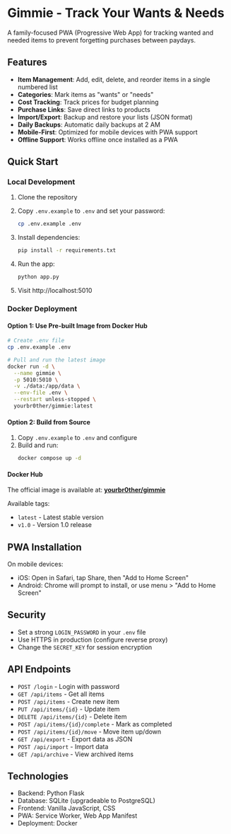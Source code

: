 # Gimmie - Track Your Wants & Needs

A family-focused PWA (Progressive Web App) for tracking wanted and needed items to prevent forgetting purchases between paydays.

## Features

- **Item Management**: Add, edit, delete, and reorder items in a single numbered list
- **Categories**: Mark items as "wants" or "needs"
- **Cost Tracking**: Track prices for budget planning
- **Purchase Links**: Save direct links to products
- **Import/Export**: Backup and restore your lists (JSON format)
- **Daily Backups**: Automatic daily backups at 2 AM
- **Mobile-First**: Optimized for mobile devices with PWA support
- **Offline Support**: Works offline once installed as a PWA

## Quick Start

### Local Development

1. Clone the repository
2. Copy `.env.example` to `.env` and set your password:
   ```bash
   cp .env.example .env
   ```

3. Install dependencies:
   ```bash
   pip install -r requirements.txt
   ```

4. Run the app:
   ```bash
   python app.py
   ```

5. Visit http://localhost:5010

### Docker Deployment

#### Option 1: Use Pre-built Image from Docker Hub
```bash
# Create .env file
cp .env.example .env

# Pull and run the latest image
docker run -d \
  --name gimmie \
  -p 5010:5010 \
  -v ./data:/app/data \
  --env-file .env \
  --restart unless-stopped \
  yourbr0ther/gimmie:latest
```

#### Option 2: Build from Source
1. Copy `.env.example` to `.env` and configure
2. Build and run:
   ```bash
   docker compose up -d
   ```

#### Docker Hub
The official image is available at: **[yourbr0ther/gimmie](https://hub.docker.com/r/yourbr0ther/gimmie)**

Available tags:
- `latest` - Latest stable version
- `v1.0` - Version 1.0 release

## PWA Installation

On mobile devices:
- iOS: Open in Safari, tap Share, then "Add to Home Screen"
- Android: Chrome will prompt to install, or use menu > "Add to Home Screen"

## Security

- Set a strong `LOGIN_PASSWORD` in your `.env` file
- Use HTTPS in production (configure reverse proxy)
- Change the `SECRET_KEY` for session encryption

## API Endpoints

- `POST /login` - Login with password
- `GET /api/items` - Get all items
- `POST /api/items` - Create new item
- `PUT /api/items/{id}` - Update item
- `DELETE /api/items/{id}` - Delete item
- `POST /api/items/{id}/complete` - Mark as completed
- `POST /api/items/{id}/move` - Move item up/down
- `GET /api/export` - Export data as JSON
- `POST /api/import` - Import data
- `GET /api/archive` - View archived items

## Technologies

- Backend: Python Flask
- Database: SQLite (upgradeable to PostgreSQL)
- Frontend: Vanilla JavaScript, CSS
- PWA: Service Worker, Web App Manifest
- Deployment: Docker
